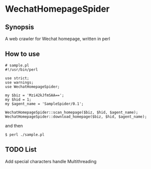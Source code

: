 # WechatHomepageSpider

## Synopsis
A web crawler for Wechat homepage, written in perl

## How to use
```
# sample.pl
#!/usr/bin/perl

use strict;
use warnings;
use WechatHomepageSpider;

my $biz = 'Mzi42kJfmSAA==';
my $hid = 1;
my $agent_name = 'SampleSpider/0.1';

WechatHomepageSpider::scan_homepage($biz, $hid, $agent_name);
WechatHomepageSpider::download_homepage($biz, $hid, $agent_name);
```
and then
```
$ perl ./sample.pl
```

## TODO List
Add special characters handle
Multithreading
